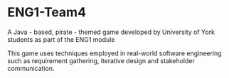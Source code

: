 # ENG1-Team4
A Java - based, pirate - themed game developed by University of York students as part of the ENG1 module

This game uses techniques employed in real-world software engineering such as requirement gathering, iterative design and stakeholder communication.
